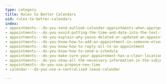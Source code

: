 ```yaml
---
type: category
title: Rules to Better Calendars
uid: rules-to-better-calendars
index:
- appointments---do-you-send-outlook-calendar-appointments-when-appropriate
- appointments---do-you-avoid-putting-the-time-and-date-into-the-text-field-of-a-meeting
- appointments---do-you-explain-why-youve-deleted-or-updated-an-appointment
- appointments---do-you-know-how-to-add-an-appointment-in-someone-elses-calendar
- appointments---do-you-know-how-to-reply-all-to-an-appointment
- appointments---do-you-know-how-to-send-a-schedule
- appointments---do-you-make-sure-your-appointment-has-a-clear-location-address
- appointments---do-you-show-all-the-necessary-information-in-the-subject
- appointments--do-you-use-propose-new-time
- calendar---do-you-use-a-centralised-leave-calendar

---
```





